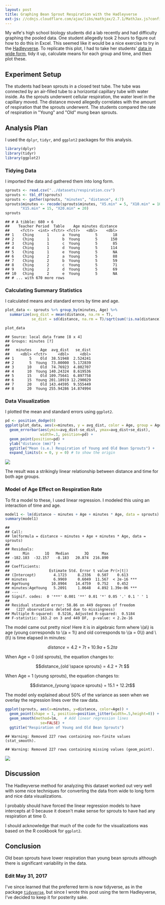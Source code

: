 ```yaml
---
layout: post
title: Graphing Bean Sprout Respiration with the Hadleyverse
ext-js: //cdnjs.cloudflare.com/ajax/libs/mathjax/2.7.1/MathJax.js?config=TeX-AMS_CHTML
---
```


My wife's high school biology students did a lab recently and had difficulty graphing the pooled data. One student allegedly took 2 hours to figure out how to do this in Excel. This seemed like it would be a nice exercise to try in the [Hadleyverse](http://adolfoalvarez.cl/the-hitchhikers-guide-to-the-hadleyverse/). To replicate this plot, I had to take her students' [data in wide form](https://docs.google.com/spreadsheets/d/1OTymer6lutVLNgZMhOq_LamKwXJpl41nAYSJ7MOC9f0/edit?usp=sharing), tidy it up, calculate means for each group and time, and then plot these. 

## Experiment Setup
The students had bean sprouts in a closed test tube. The tube was connected by an air-filled tube to a horizontal capillary tube with water inside. As the sprouts underwent cellular respiration, the water level in the capillary moved. The distance moved allegedly correlates with the amount of respiration that the sprouts underwent. The students compared the rate of respiration in "Young" and "Old" mung bean sprouts.

## Analysis Plan
I used the `dplyr`, `tidyr`, and `ggplot2` packages for this analysis.

```r
library(dplyr)
library(tidyr)
library(ggplot2)
```

### Tidying Data
I imported the data and gathered them into long form.

```r
sprouts <- read.csv("../datasets/respiration.csv")
sprouts <- tbl_df(sprouts)
sprouts <- gather(sprouts, "minutes", "distance", 4:7)
sprouts$minutes <- recode(sprouts$minutes, "X5.min" = 5, "X10.min" = 10,
       "X15.min" = 15, "X20.min" = 20)
sprouts
```

```
## # A tibble: 680 × 6
##    Teacher Period  Table    Age minutes distance
##     <fctr>  <int> <fctr> <fctr>   <dbl>    <dbl>
## 1    Ching      1      a  Young       5       18
## 2    Ching      1      b  Young       5      150
## 3    Ching      1      c  Young       5       85
## 4    Ching      1      d  Young       5      114
## 5    Ching      1      e  Young       5       NA
## 6    Ching      2      a  Young       5       88
## 7    Ching      2      b  Young       5       59
## 8    Ching      2      c  Young       5       71
## 9    Ching      2      d  Young       5       69
## 10   Ching      2      e  Young       5       NA
## # ... with 670 more rows
```

### Calculating Summary Statistics
I calculated means and standard errors by time and age.

```r
plot_data <- sprouts %>% group_by(minutes, Age) %>% 
  summarize(avg_dist = mean(distance, na.rm = T), 
            se_dist = sd(distance, na.rm = T)/sqrt(sum(!is.na(distance))))

plot_data
```

```
## Source: local data frame [8 x 4]
## Groups: minutes [?]
## 
##   minutes    Age  avg_dist   se_dist
##     <dbl> <fctr>     <dbl>     <dbl>
## 1       5    Old  38.51948  2.524241
## 2       5  Young  73.00000  5.172839
## 3      10    Old  74.76923  4.802707
## 4      10  Young 140.24324  8.619536
## 5      15    Old 109.75641  6.897758
## 6      15  Young 201.18919 12.290029
## 7      20    Old 143.44595  9.555449
## 8      20  Young 255.94286 14.874994
```

### Data Visualization
I plotted the mean and standard errors using `ggplot2`.

```r
pd <- position_dodge(0)
ggplot(plot_data, aes(x=minutes, y = avg_dist, color = Age, group = Age)) +
  geom_errorbar(aes(ymin=avg_dist-se_dist, ymax=avg_dist+se_dist), 
                width=.1, position=pd) + 
  geom_point(position=pd) +
  ylab("distance (mm)") +
  ggtitle("Mean (s.e.) Respiration of Young and Old Bean Sprouts") +
  expand_limits(x = 0, y = 0) # to show the origin 
```

![](https://github.com/mching/mching.github.io/raw/master/images/bean1.png)<!-- -->

The result was a strikingly linear relationship between distance and time for both age groups. 

### Model of Age Effect on Respiration Rate
To fit a model to these, I used linear regression. I modeled this using an interaction of time and age.


```r
model1 <- lm(distance ~ minutes + Age + minutes * Age, data = sprouts)
summary(model1)
```

```
## 
## Call:
## lm(formula = distance ~ minutes + Age + minutes * Age, data = sprouts)
## 
## Residuals:
##      Min       1Q   Median       3Q      Max 
## -182.183  -32.157   -8.183   20.874  216.890 
## 
## Coefficients:
##                  Estimate Std. Error t value Pr(>|t|)    
## (Intercept)        4.1723     8.2336   0.507    0.613    
## minutes            6.9969     0.6049  11.567  < 2e-16 ***
## AgeYoung          10.8904    14.4759   0.752    0.452    
## minutes:AgeYoung   5.2091     1.0648   4.892 1.39e-06 ***
## ---
## Signif. codes:  0 '***' 0.001 '**' 0.01 '*' 0.05 '.' 0.1 ' ' 1
## 
## Residual standard error: 58.86 on 449 degrees of freedom
##   (227 observations deleted due to missingness)
## Multiple R-squared:  0.5216,	Adjusted R-squared:  0.5184 
## F-statistic: 163.2 on 3 and 449 DF,  p-value: < 2.2e-16
```

The model came out pretty nice! Here it is in algebraic form where \\(a\\) is age (young corresponds to \\(a = 1\\) and old corresponds to \\(a = 0\\)) and \\(t\\) is time elapsed in minutes:

$$distance = 4.2 + 7t + 10.9a + 5.2ta$$

When Age = 0 (old sprouts), the equation changes to:

$$distance_{old \space sprouts} = 4.2 + 7t $$

When Age = 1 (young sprouts), the equation changes to:

$$distance_{young \space sprouts} = 15.1 + 12.2t$$

The model only explained about 50% of the variance as seen when we overlay the regression lines over the raw data.


```r
ggplot(sprouts, aes(x=minutes, y=distance, color=Age)) +
  geom_point(shape = 1, position=position_jitter(width=.5,height=0)) +
  geom_smooth(method=lm,   # Add linear regression lines
                se=FALSE) +
  ggtitle("Respiration of Young and Old Bean Sprouts")
```

```
## Warning: Removed 227 rows containing non-finite values (stat_smooth).
```

```
## Warning: Removed 227 rows containing missing values (geom_point).
```

![](https://github.com/mching/mching.github.io/raw/master/images/bean2.png)<!-- -->

## Discussion
The Hadleyverse method for analyzing this dataset worked out very well with some nice techniques for converting the data from wide to long form and nice data visualizations.

I probably should have forced the linear regression models to have intercepts at 0 because it doesn't make sense for sprouts to have had any respiration at time 0. 

I should acknowledge that much of the code for the visualizations was based on the R cookbook for `ggplot2`.

## Conclusion
Old bean sprouts have lower respiration than young bean sprouts although there is significant variability in the data.

### Edit May 31, 2017
I've since learned that the preferred term is now tidyverse, as in the package [`tidyverse`](https://cran.r-project.org/web/packages/tidyverse/index.html), but since I wrote this post using the term Hadleyverse, I've decided to keep it for posterity sake.
